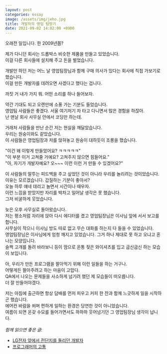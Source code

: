 ```yaml
---
layout: post
categories: essay
image: /assets/img/jeho.jpg
title: 개발자의 영업 탐방기
date: 2021-09-02 14:02:00 +0900
---
```


오래전 일입니다. 한 2009년쯤?

제가 다니던 회사는 드롭박스 비슷한 제품을 만들고 있었습니다.  
이걸 다른 회사들에 설치해 주고 돈을 벌었습니다.

개발만 하던 저는 어느 날 영업팀장님과 함께 구매 의사가 있다는 회사에 직접 가보기로 했습니다.  
이걸 만든 개발자를 데려오면 사겠다고 했다는 겁니다.

까짓 거 내가 가지 뭐. 어떤 소리를 하나 들어보자.

약간 기대도 되고 오랜만에 소풍 가는 기분도 들었습니다.  
영업팀 사람들은 좋겠다. 서울 여기저기 차 타고 다니면서 많은 경험을 하잖아.  
난 맨날 회사 사무실 안에서 코딩만 하는데.

거래처 사람들을 만난 순간 저는 현실을 깨달았습니다.  
우리는 원숭이와도 같았습니다.  
이 사람들은 영업팀장과 저를 앉혀놓고 원숭이 대하듯이 조롱을 했습니다.

"이건 왜 이렇게 만들었어요? ㅋㅋㅋㅋㅋ"  
"이 부분 이거 고쳐줄 거예요? 고쳐주지 않으면 힘들어요."  
"아, 자기가 개발자예요? 오~~~ 이런 이런 거 만들 수 있겠어요?"

이 사람들의 말투는 피드백을 주고 싶었던 것이 아니라 우리를 놀리려는 것이었습니다.  
이유는 모르겠습니다. 갑질하는 기분이 좋아서?  
오늘 하루 얘네 데리고 놀면서 시간이나 때우자.  
이런 느낌을 받았지만 자리를 박차고 일어날 생각은 못 했습니다.    
그저 비굴하게 웃었습니다.

늦은 오후 사무실로 돌아왔습니다.  
저는 평소처럼 자리에 앉아 다시 에디터를 켰고 영업팀장님은 이사님 앞에 서서 보고를 합니다.  
사무실이 작으니 이사님 방도 따로 없고 무슨 대화를 하는지 다 들을 수 있었습니다.  
영업팀장님은 이사님에게 엄청 깨지고 있었습니다. 그거 하나 제대로 못 하고 오냐고 혼나는 모양입니다.  
슬쩍 고개를 돌려 바라보니 등이 땀으로 온통 젖은 와이셔츠를 입고 굽신굽신 하는 모습이 보입니다.

아, 우리가 만든 프로그램을 팔아먹기 위해 이런 일들을 하는 거구나.  
어떻게든 팔아주려고 하는 마음이 고맙다.  
QA에서 나오는 문제들을 사소하게 넘기려 했던 제 모습들이 떠오릅니다.  
더 잘 만들어야겠다.

저는 아침에 출근하면 항상 담배를 먼저 피우고 커피 한 잔과 함께 느긋하게 일을 시작하곤 했습니다.  
에어컨 바람을 쐬며 편하게 일하는 환경은 당연한 것이 아니었습니다.  
여름이 되면 온갖 수모를 들어가면서도 하하하 웃어넘기던 그 영업팀장님 생각이 납니다.
<br>
<br>
*함께 읽으면 좋은 글:*
* [LG전자 앞에서 전단지를 돌리던 개발자](/essay/2021/11/15/LG전자-앞에서-전단지를-돌리던-개발자.html)
* [프로그래머의 고통](/essay/2024/02/01/programmer-pain.html)